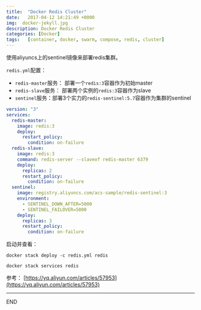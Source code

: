 ```yaml
---
title:  "Docker Redis Cluster"
date:   2017-04-12 14:21:49 +0000
img:  docker-jekyll.jpg
description: Docker Redis Cluster
categories: [Docker]
tags:   [container, docker, swarm, compose, redis, cluster]
---
```

使用aliyuncs上的sentinel镜像来部署redis集群。

`redis.yml`配置：

- `redis-master`服务： 部署一个`redis:3`容器作为初始master
- `redis-slave`服务： 部署两个实例的`redis:3`容器作为slave
- `sentinel`服务：部署3个实力的`redis-sentinel:5.7`容器作为集群的sentinel

```yml
version: "3"
services:
  redis-master:
    image: redis:3
    deploy:
      restart_policy:
        condition: on-failure
  redis-slave:
    image: redis:3
    command: redis-server --slaveof redis-master 6379
    deploy:
      replicas: 2
      restart_policy:
        condition: on-failure
  sentinel:
    image: registry.aliyuncs.com/acs-sample/redis-sentinel:3
    environment:
      - SENTINEL_DOWN_AFTER=5000
      - SENTINEL_FAILOVER=5000
    deploy:
      replicas: 3
      restart_policy:
        condition: on-failure
```

启动并查看：
```
docker stack deploy -c redis.yml redis

docker stack services redis
```

参考： [https://yq.aliyun.com/articles/57953](https://yq.aliyun.com/articles/57953)

---
END